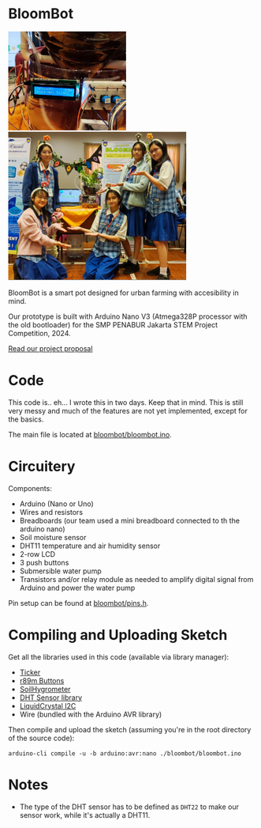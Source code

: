 # BloomBot
<img src="res/prototype.png" height=200px alt="BloomBot Prototype">
<a href="https://www.instagram.com/p/C2ynv64Lxc6"> <img src="res/team.png" height=300px" alt="Our team"> </a>

BloomBot is a smart pot designed for urban farming with accesibility in mind.

Our prototype is built with Arduino Nano V3 (Atmega328P processor with the old bootloader) for the SMP PENABUR Jakarta STEM Project Competition, 2024.

[Read our project proposal](res/PHI%20FUTURE%20FOUNDERS%20-%20PROPOSAL.pdf)

# Code
This code is.. eh... I wrote this in two days. Keep that in mind. This is still very messy and much of the features are not yet implemented, except for the basics.

The main file is located at [bloombot/bloombot.ino](bloombot/bloombot.ino).

# Circuitery
Components:
- Arduino (Nano or Uno)
- Wires and resistors
- Breadboards (our team used a mini breadboard connected to th the arduino nano)
- Soil moisture sensor
- DHT11 temperature and air humidity sensor
- 2-row LCD
- 3 push buttons
- Submersible water pump
- Transistors and/or relay module as needed to amplify digital signal from Arduino and power the water pump

Pin setup can be found at [bloombot/pins.h](bloombot/pins.h).

# Compiling and Uploading Sketch

Get all the libraries used in this code (available via library manager):
- [Ticker](https://github.com/sstaub/Ticker)
- [r89m Buttons](https://github.com/r89m/Buttons)
- [SoilHygrometer](https://github.com/gmarty2000-ARDUINO/arduino-SOIL_HYGROMETER)
- [DHT Sensor library](https://github.com/adafruit/DHT-sensor-library)
- [LiquidCrystal I2C](https://github.com/marcoschwartz/LiquidCrystal_I2C)
- Wire (bundled with the Arduino AVR library)

Then compile and upload the sketch (assuming you're in the root directory of the source code):

```
arduino-cli compile -u -b arduino:avr:nano ./bloombot/bloombot.ino 
```

# Notes

- The type of the DHT sensor has to be defined as `DHT22` to make our sensor work, while it's actually a DHT11.
